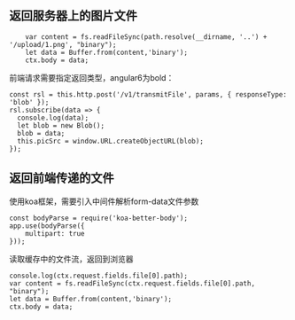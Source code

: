 ## 返回服务器上的图片文件

        var content = fs.readFileSync(path.resolve(__dirname, '..') + '/upload/1.png', "binary");
        let data = Buffer.from(content,'binary');
        ctx.body = data;

前端请求需要指定返回类型，angular6为bold：

	const rsl = this.http.post('/v1/transmitFile', params, { responseType: 'blob' });
    rsl.subscribe(data => {
      console.log(data);
      let blob = new Blob();
      blob = data;
      this.picSrc = window.URL.createObjectURL(blob);
    });

## 返回前端传递的文件

使用koa框架，需要引入中间件解析form-data文件参数

	const bodyParse = require('koa-better-body');
	app.use(bodyParse({
	    multipart: true
	}));

读取缓存中的文件流，返回到浏览器

	console.log(ctx.request.fields.file[0].path);
    var content = fs.readFileSync(ctx.request.fields.file[0].path, "binary");
    let data = Buffer.from(content,'binary');
    ctx.body = data;
